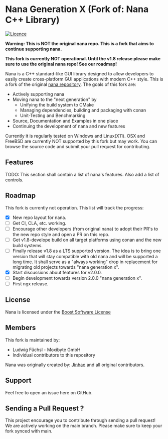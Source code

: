 # Nana Generation X (Fork of: Nana C++ Library) 
[![Licence](https://img.shields.io/badge/license-BSL-blue.svg?style=flat)](BSL-LICENSE)


**Warning: This is NOT the original nana repo. This is a fork that aims to continue supporting nana.**

**This fork is currently NOT operational. Until the v1.8 release please make sure to use the original nana repo! See our roadmap!**

Nana is a C++ standard-like GUI library designed to allow developers to easily create cross-platform GUI applications with modern C++ style.
This is a fork of the original [nana repository](https://github.com/cnjinhao/nana). The goals of this fork are:
- Actively supporting nana
- Moving nana to the "next generation" by
    - Unifying the build system to CMake
    - Managing dependencies, building and packaging with conan
    - Unit-Testing and Benchmarking
- Source, Documentation and Examples in one place
- Continuing the development of nana and new features

Currently it is regularly tested on Windows and Linux(X11). OSX and FreeBSD are currently NOT supported by this fork but may work. You can browse the source code and submit your pull request for contributing.

## Features
TODO: This section shall contain a list of nana's features. Also add a list of controls.

## Roadmap
This fork is currently not operation. This list will track the progress:
- [x] New repo layout for nana.
- [ ] Get CI, CLA, etc. working.  
- [ ] Encourage other developers (from original nana) to adopt their PR's to the new repo style and open a PR on this repo.
- [ ] Get v1.8-develope build on all target platforms using conan and the new build systems. 
- [ ] Finally release v1.8 as a LTS supported version. The idea is to bring one version that will stay compatible with old nana and will be supported a long time. It shall serve as a "always working" drop in replacement for migrating old projects towards "nana generation x".
- [x] Start discussions about features for v2.0.0.
- [ ] Begin development towards version 2.0.0 "nana generation x". 
- [ ] First ngx release.
 
## License
Nana is licensed under the [Boost Software License](http://www.boost.org/LICENSE_1_0.txt)

## Members
This fork is maintained by:
- Ludwig Füchsl - Moxibyte GmbH
- Individual contributors to this repository

Nana was originally created by: [Jinhao](https://github.com/cnjinhao) and all original contributors. 

## Support
Feel free to open an issue here on GitHub.

## Sending a Pull Request ?
This project encourage you to contribute through sending a pull request! We are actively working on the main branch. Please make sure to keep your fork synced with main.
